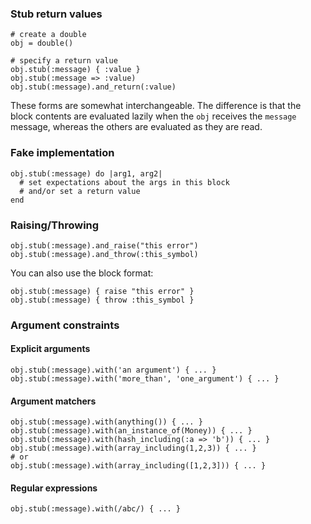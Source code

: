 ### Stub return values

    # create a double
    obj = double()

    # specify a return value
    obj.stub(:message) { :value }
    obj.stub(:message => :value)
    obj.stub(:message).and_return(:value)

These forms are somewhat interchangeable. The difference is that the
block contents are evaluated lazily when the `obj` receives the
`message` message, whereas the others are evaluated as they are read.

### Fake implementation

    obj.stub(:message) do |arg1, arg2|
      # set expectations about the args in this block
      # and/or set a return value
    end

### Raising/Throwing

    obj.stub(:message).and_raise("this error")
    obj.stub(:message).and_throw(:this_symbol)

You can also use the block format:

    obj.stub(:message) { raise "this error" }
    obj.stub(:message) { throw :this_symbol }

### Argument constraints

#### Explicit arguments

    obj.stub(:message).with('an argument') { ... }
    obj.stub(:message).with('more_than', 'one_argument') { ... }

#### Argument matchers

    obj.stub(:message).with(anything()) { ... }
    obj.stub(:message).with(an_instance_of(Money)) { ... }
    obj.stub(:message).with(hash_including(:a => 'b')) { ... }
    obj.stub(:message).with(array_including(1,2,3)) { ... }
    # or
    obj.stub(:message).with(array_including([1,2,3])) { ... }

#### Regular expressions

    obj.stub(:message).with(/abc/) { ... }

